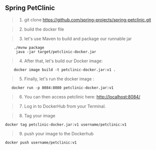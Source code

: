   ## Spring PetClinic

  

> 1.  git clone https://github.com/spring-projects/spring-petclinic.git

> 2. build the docker file

> 3.  let's use Maven to build and package our runnable jar
```
    ./mvnw package
     java -jar target/petclinic-docker.jar
```

> 4.  After that, let's build our Docker image:
```
    docker image build -t petclinic-docker.jar:v1 .
```
> 5. Finally, let's run the docker image :
 ```
    docker run -p 8084:8080 petclinic-docker.jar:v1
```

>6. You can then access petclinic here: [http://localhost:8084/](http://localhost:8084/)

> 7. Log in to DockerHub from your Terminal.

> 8. Tag your image  

    docker tag petclinic-docker.jar:v1 username/petclinic:v1

> 9.  push your image to the Dockerhub

    docker push username/petclinic:v1